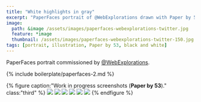 ```yaml
---
title: "White highlights in gray"
excerpt: "PaperFaces portrait of @WebExplorations drawn with Paper by 53 on an iPad."
image: 
  path: &image /assets/images/paperfaces-webexplorations-twitter.jpg 
  feature: *image
  thumbnail: /assets/images/paperfaces-webexplorations-twitter-150.jpg
tags: [portrait, illustration, Paper by 53, black and white]
---
```


PaperFaces portrait commissioned by [@WebExplorations](http://twitter.com/webexplorations).

{% include boilerplate/paperfaces-2.md %}

{% figure caption:"Work in progress screenshots (**Paper by 53**)." class:"third" %}
[![](/assets/images/paperfaces-webexplorations-process-1-600.jpg)](/assets/images/paperfaces-webexplorations-process-1-lg.jpg)
[![](/assets/images/paperfaces-webexplorations-process-2-600.jpg)](/assets/images/paperfaces-webexplorations-process-2-lg.jpg)
[![](/assets/images/paperfaces-webexplorations-process-3-600.jpg)](/assets/images/paperfaces-webexplorations-process-3-lg.jpg)
[![](/assets/images/paperfaces-webexplorations-process-4-600.jpg)](/assets/images/paperfaces-webexplorations-process-4-lg.jpg)
[![](/assets/images/paperfaces-webexplorations-process-5-600.jpg)](/assets/images/paperfaces-webexplorations-process-5-lg.jpg)
[![](/assets/images/paperfaces-webexplorations-process-6-600.jpg)](/assets/images/paperfaces-webexplorations-process-6-lg.jpg)
{% endfigure %}
